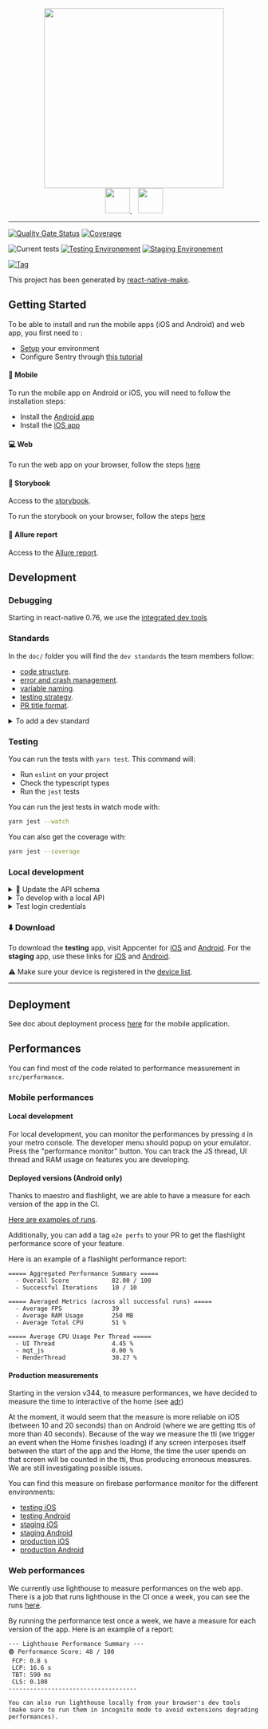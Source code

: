 <div align=center>
  <img src="https://storage.googleapis.com/passculture-metier-prod-production-assets-fine-grained/assets/passculture.gif" style="width: 360px">
  <br />
  <a href="https://apps.apple.com/fr/app/pass-culture/id1557887412">
    <img src="https://upload.wikimedia.org/wikipedia/commons/4/40/Download_on_the_App_Store_Badge_FRCA_RGB_blk.svg" style="height: 50px">
  </a>

  <a href="https://play.google.com/store/apps/details?id=app.passculture.webapp&hl=fr">
    <img src="https://upload.wikimedia.org/wikipedia/commons/8/8e/Google_Play_Store_badge_FR.svg" style="height: 50px; padding-left: 12px">
  </a>
</div>

---

[![Quality Gate Status](https://sonarcloud.io/api/project_badges/measure?project=pass-culture_pass-culture-app-native&metric=alert_status)](https://sonarcloud.io/summary/overall?id=pass-culture_pass-culture-app-native) [![Coverage](https://sonarcloud.io/api/project_badges/measure?project=pass-culture_pass-culture-app-native&metric=coverage)](https://sonarcloud.io/summary/overall?id=pass-culture_pass-culture-app-native)

![Current tests](https://img.shields.io/github/checks-status/pass-culture/pass-culture-app-native/master?label=Master%20tests)
[![Testing Environement](https://img.shields.io/github/deployments/pass-culture/pass-culture-app-native/testing?label=Testing%20Environment)](https://github.com/pass-culture/pass-culture-app-native/deployments/activity_log?environment=testing)
[![Staging Environement](https://img.shields.io/github/deployments/pass-culture/pass-culture-app-native/staging?label=Staging%20Environment)](https://github.com/pass-culture/pass-culture-app-native/deployments/activity_log?environment=staging)

[![Tag](https://img.shields.io/github/v/tag/pass-culture/pass-culture-app-native)](https://github.com/pass-culture/pass-culture-app-native/tags)

This project has been generated by [react-native-make](https://github.com/bamlab/react-native-make).

## Getting Started

To be able to install and run the mobile apps (iOS and Android) and web app, you first need to :

- [Setup](./doc/installation/setup.md) your environment
- Configure Sentry through [this tutorial](https://github.com/pass-culture/pass-culture-app-native/blob/master/doc/installation/sentry.md#-configure-sentry-cli)

#### 📱 Mobile

To run the mobile app on Android or iOS, you will need to follow the installation steps:

- Install the [Android app](./doc/installation/Android.md)
- Install the [iOS app](./doc/installation/iOS.md)

#### 💻 Web

To run the web app on your browser, follow the steps [here](./doc/installation/web.md)

#### 💄 Storybook

Access to the [storybook](https://master--61fd537ecf081f003a135235.chromatic.com/).

To run the storybook on your browser, follow the steps [here](./doc/development/tests/storybook.md)

#### 🍋 Allure report

Access to the [Allure report](https://pass-culture.github.io/pass-culture-app-native/).

## Development

### Debugging

Starting in react-native 0.76, we use the [integrated dev tools](https://reactnative.dev/blog/2024/10/23/release-0.76-new-architecture#react-native-devtools)

### Standards

In the `doc/` folder you will find the `dev standards` the team members follow:

- [code structure](./doc/development/code-structure.md).
- [error and crash management](./doc/development/error-management.md).
- [variable naming](./doc/development/naming.md).
- [testing strategy](./doc/development/tests/unit-test/).
- [PR title format](./doc/pull-request.md).

<details>
  <summary>To add a dev standard</summary>
  
Standards can of course be improved and new ones can be added.

1.  Create a pull request with the standard modification/addition (use `TEMPLATE.md` for addition)
2.  Ask **all** team members to read your PR

> Why: so that the team is aligned on how to code, and the best way to do something is shared within all members

3.  Make sure you got the approval of every member of the team
4.  You can merge :)
</details>

### Testing

You can run the tests with `yarn test`. This command will:

- Run `eslint` on your project
- Check the typescript types
- Run the `jest` tests

You can run the jest tests in watch mode with:

```bash
yarn jest --watch
```

You can also get the coverage with:

```bash
yarn jest --coverage
```

### Local development

<details>
  <summary>📝 Update the API schema</summary>
If the backend changes the api schema, you will need to update it:

- pull the `swagger-codegen-cli-v3` image: `docker pull swaggerapi/swagger-codegen-cli-v3`
- run: `yarn generate:api:client`
- or run `yarn generate:api:client:silicon` on Apple Silicon chips

If the file `src/api/gen/.swagger-codegen/VERSION` changes, make sure you locally have the desired version of `swagger-codegen-cli`, otherwise run `docker pull swaggerapi/swagger-codegen-cli-v3:3.0.24`

</details>

<details>
  <summary>To develop with a local API</summary>
  
See [the docs](./doc/development/how-to/run-local-api.md) to learn how to develop with a local API "superficially".

The other option, more complex, is to create a specific scheme 'Development' with a `.env.development` file :
copy the `.env.testing` configuration and update the `API_BASE_URL` setting with you local server address.

Make sure you also overload the `BATCH_API_PUBLIC_KEY_ANDROID` and `BATCH_API_PUBLIC_KEY_IOS` variables with the _dev_ values of the _testing_ [batch project](https://dashboard.batch.com/).

Then copy `testing.keystore` into `development.keystore` and `testing.keystore.properties` into `development.keystore.properties`. Replace the `storeFile` value in `development.keystore.properties`.

</details>

<details>
  <summary>Test login credentials</summary>

See in [Keeper][1] for all testing accounts.

</details>

### ⬇️ Download

To download the **testing** app, visit Appcenter for [iOS][2] and [Android][3].
For the **staging** app, use these links for [iOS][4] and [Android][5].

⚠️ Make sure your device is registered in the [device list][6].

---

## Deployment

See doc about deployment process [here](./doc/ci-cd/deployment.md) for the mobile application.

[1]: https://keepersecurity.eu/vault/#
[2]: https://appcenter.ms/orgs/pass-Culture/apps/passculture-testing-ios
[3]: https://appcenter.ms/orgs/pass-Culture/apps/passculture-testing-android
[4]: https://appcenter.ms/orgs/pass-Culture/apps/passculture-staging-ios
[5]: https://appcenter.ms/orgs/pass-Culture/apps/passculture-staging-android
[6]: https://developer.apple.com/account/resources/devices/list

## Performances

You can find most of the code related to performance measurement in `src/performance`.

### Mobile performances

#### Local development

For local development, you can monitor the performances by pressing `d` in your metro console. The developer menu should popup on your emulator. Press the "performance monitor" button. You can track the JS thread, UI thread and RAM usage on features you are developing.

#### Deployed versions (Android only)

Thanks to maestro and flashlight, we are able to have a measure for each version of the app in the CI.

[Here are examples of runs](https://github.com/pass-culture/pass-culture-app-native/actions/workflows/dev_on_schedule_flashlight_android.yml).

Additionally, you can add a tag `e2e perfs` to your PR to get the flashlight performance score of your feature.

Here is an example of a flashlight performance report:

```
===== Aggregated Performance Summary =====
  - Overall Score            82.00 / 100
  - Successful Iterations    10 / 10

===== Averaged Metrics (across all successful runs) =====
  - Average FPS              39
  - Average RAM Usage        250 MB
  - Average Total CPU        51 %

===== Average CPU Usage Per Thread =====
  - UI Thread                4.45 %
  - mqt_js                   0.00 %
  - RenderThread             30.27 %
```

#### Production measurements

Starting in the version v344, to measure performances, we have decided to measure the time to interactive of the home (see [adr](./doc/decision-records/DR007%20-%20mesure-performances.md))

At the moment, it would seem that the measure is more reliable on iOS (between 10 and 20 seconds) than on Android (where we are getting ttis of more than 40 seconds). Because of the way we measure the tti (we trigger an event when the Home finishes loading) if any screen interposes itself between the start of the app and the Home, the time the user spends on that screen will be counted in the tti, thus producing erroneous measures. We are still investigating possible issues.

You can find this measure on firebase performance monitor for the different environments:

- [testing iOS](https://console.firebase.google.com/project/pc-native-testing/performance/app/ios:app.passculture.test/troubleshooting/trace/DURATION_TRACE/home_time_to_interactive_container/counter/home_time_to_interactive_in_ms?hl=fr)
- [testing Android](https://console.firebase.google.com/project/pc-native-testing/performance/app/android:app.passculture.testing/troubleshooting/trace/DURATION_TRACE/home_time_to_interactive_container/counter/home_time_to_interactive_in_ms?hl=fr)
- [staging iOS](https://console.firebase.google.com/project/pc-native-staging/performance/app/ios:app.passculture.staging/trends?hl=fr)
- [staging Android](https://console.firebase.google.com/project/pc-native-staging/performance/app/android:app.passculture.staging/trends?hl=fr)
- [production iOS](https://console.firebase.google.com/project/pc-native-production/performance/app/ios:app.passculture/troubleshooting/trace/DURATION_TRACE/home_time_to_interactive_container/counter/home_time_to_interactive_in_ms?hl=fr&time=24h)
- [production Android](https://console.firebase.google.com/project/pc-native-production/performance/app/android:app.passculture.webapp/troubleshooting/trace/DURATION_TRACE/home_time_to_interactive_container/counter/home_time_to_interactive_in_ms?hl=fr&time=24h)

### Web performances

We currently use lighthouse to measure performances on the web app. There is a job that runs lighthouse in the CI once a week, you can see the runs [here](https://github.com/pass-culture/pass-culture-app-native/actions/workflows/dev_on_schedule_lighthouse.yml).

By running the performance test once a week, we have a measure for each version of the app. Here is an example of a report:

```
--- Lighthouse Performance Summary ---
🟢 Performance Score: 48 / 100
 FCP: 0.8 s
 LCP: 16.6 s
 TBT: 590 ms
 CLS: 0.108
------------------------------------

You can also run lighthouse locally from your browser's dev tools (make sure to run them in incognito mode to avoid extensions degrading performances).
```
